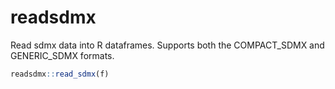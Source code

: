 #  readsdmx

Read sdmx data into R dataframes. Supports both the COMPACT_SDMX and GENERIC_SDMX formats.

```r
readsdmx::read_sdmx(f)
```
